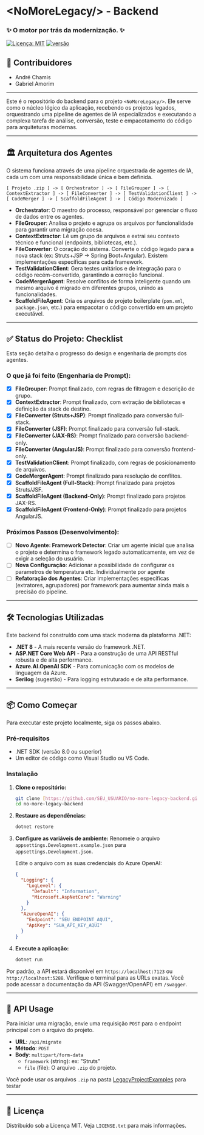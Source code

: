 # &lt;NoMoreLegacy/&gt; - Backend

### ✨ O motor por trás da modernização. ✨

[![Licença: MIT](https://img.shields.io/badge/License-MIT-yellow.svg)](https://opensource.org/licenses/MIT)
[![versão](https://img.shields.io/badge/version-1.0.0-blue.svg)](https://github.com/USUARIO/REPO)

## 👥 Contribuidores

-   André Chamis
-   Gabriel Amorim

---

Este é o repositório do backend para o projeto `<NoMoreLegacy/>`. Ele serve como o núcleo lógico da aplicação, recebendo os projetos legados, orquestrando uma pipeline de agentes de IA especializados e executando a complexa tarefa de análise, conversão, teste e empacotamento do código para arquiteturas modernas.

---

## 🏛️ Arquitetura dos Agentes

O sistema funciona através de uma pipeline orquestrada de agentes de IA, cada um com uma responsabilidade única e bem definida.

`[ Projeto .zip ] -> [ Orchestrator ] -> [ FileGrouper ] -> [ ContextExtractor ] -> [ FileConverter ] -> [ TestValidationClient ] -> [ CodeMerger ] -> [ ScaffoldFileAgent ] -> [ Código Modernizado ]`

-   **Orchestrator**: O maestro do processo, responsável por gerenciar o fluxo de dados entre os agentes.
-   **FileGrouper**: Analisa o projeto e agrupa os arquivos por funcionalidade para garantir uma migração coesa.
-   **ContextExtractor**: Lê um grupo de arquivos e extrai seu contexto técnico e funcional (endpoints, bibliotecas, etc.).
-   **FileConverter**: O coração do sistema. Converte o código legado para a nova stack (ex: Struts+JSP -> Spring Boot+Angular). Existem implementações específicas para cada framework.
-   **TestValidationClient**: Gera testes unitários e de integração para o código recém-convertido, garantindo a correção funcional.
-   **CodeMergerAgent**: Resolve conflitos de forma inteligente quando um mesmo arquivo é migrado em diferentes grupos, unindo as funcionalidades.
-   **ScaffoldFileAgent**: Cria os arquivos de projeto boilerplate (`pom.xml`, `package.json`, etc.) para empacotar o código convertido em um projeto executável.

---

## ✅ Status do Projeto: Checklist

Esta seção detalha o progresso do design e engenharia de prompts dos agentes.

### O que já foi feito (Engenharia de Prompt):
-   [x] **FileGrouper**: Prompt finalizado, com regras de filtragem e descrição de grupo.
-   [x] **ContextExtractor**: Prompt finalizado, com extração de bibliotecas e definição da stack de destino.
-   [x] **FileConverter (Struts+JSP)**: Prompt finalizado para conversão full-stack.
-   [x] **FileConverter (JSF)**: Prompt finalizado para conversão full-stack.
-   [x] **FileConverter (JAX-RS)**: Prompt finalizado para conversão backend-only.
-   [x] **FileConverter (AngularJS)**: Prompt finalizado para conversão frontend-only.
-   [x] **TestValidationClient**: Prompt finalizado, com regras de posicionamento de arquivos.
-   [x] **CodeMergerAgent**: Prompt finalizado para resolução de conflitos.
-   [x] **ScaffoldFileAgent (Full-Stack)**: Prompt finalizado para projetos Struts/JSF.
-   [x] **ScaffoldFileAgent (Backend-Only)**: Prompt finalizado para projetos JAX-RS.
-   [x] **ScaffoldFileAgent (Frontend-Only)**: Prompt finalizado para projetos AngularJS.

### Próximos Passos (Desenvolvimento):
-   [ ] **Novo Agente: Framework Detector**: Criar um agente inicial que analisa o projeto e determina o framework legado automaticamente, em vez de exigir a seleção do usuário.
-   [ ] **Nova Configuração**: Adicionar a possibilidade de configurar os parametros de temperatura etc. Individualmente por agente  
-   [ ] **Refatoração dos Agentes**: Criar implementações específicas (extratores, agrupadores) por framework para aumentar ainda mais a precisão do pipeline.

---

## 🛠️ Tecnologias Utilizadas

Este backend foi construído com uma stack moderna da plataforma .NET:

-   **.NET 8** - A mais recente versão do framework .NET.
-   **ASP.NET Core Web API** - Para a construção de uma API RESTful robusta e de alta performance.
-   **Azure.AI.OpenAI SDK** - Para comunicação com os modelos de linguagem da Azure.
-   **Serilog** (sugestão) - Para logging estruturado e de alta performance.

---

## 📦 Como Começar

Para executar este projeto localmente, siga os passos abaixo.

### Pré-requisitos

-   .NET SDK (versão 8.0 ou superior)
-   Um editor de código como Visual Studio ou VS Code.

### Instalação

1.  **Clone o repositório:**
    ```bash
    git clone [https://github.com/SEU_USUARIO/no-more-legacy-backend.git](https://github.com/SEU_USUARIO/no-more-legacy-backend.git)
    cd no-more-legacy-backend
    ```

2.  **Restaure as dependências:**
    ```bash
    dotnet restore
    ```

3.  **Configure as variáveis de ambiente:**
    Renomeie o arquivo `appsettings.Development.example.json` para `appsettings.Development.json`.

    Edite o arquivo com as suas credenciais do Azure OpenAI:
    ```json
    {
      "Logging": {
        "LogLevel": {
          "Default": "Information",
          "Microsoft.AspNetCore": "Warning"
        }
      },
      "AzureOpenAI": {
        "Endpoint": "SEU_ENDPOINT_AQUI",
        "ApiKey": "SUA_API_KEY_AQUI"
      }
    }
    ```

4.  **Execute a aplicação:**
    ```bash
    dotnet run
    ```

Por padrão, a API estará disponível em `https://localhost:7123` ou `http://localhost:5288`. Verifique o terminal para as URLs exatas. Você pode acessar a documentação da API (Swagger/OpenAPI) em `/swagger`.

---

## 📖 API Usage

Para iniciar uma migração, envie uma requisição `POST` para o endpoint principal com o arquivo do projeto.

-   **URL**: `/api/migrate`
-   **Método**: `POST`
-   **Body**: `multipart/form-data`
    -   `framework` (string): ex: "Struts"
    -   `file` (file): O arquivo `.zip` do projeto.

Você pode usar os arquivos `.zip` na pasta [LegacyProjectExamples](./LegacyProjectExamples) para testar

---

## 📜 Licença

Distribuído sob a Licença MIT. Veja `LICENSE.txt` para mais informações.